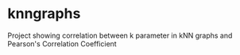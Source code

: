 knngraphs
=========

Project showing correlation between k parameter in kNN graphs and Pearson's Correlation Coefficient
